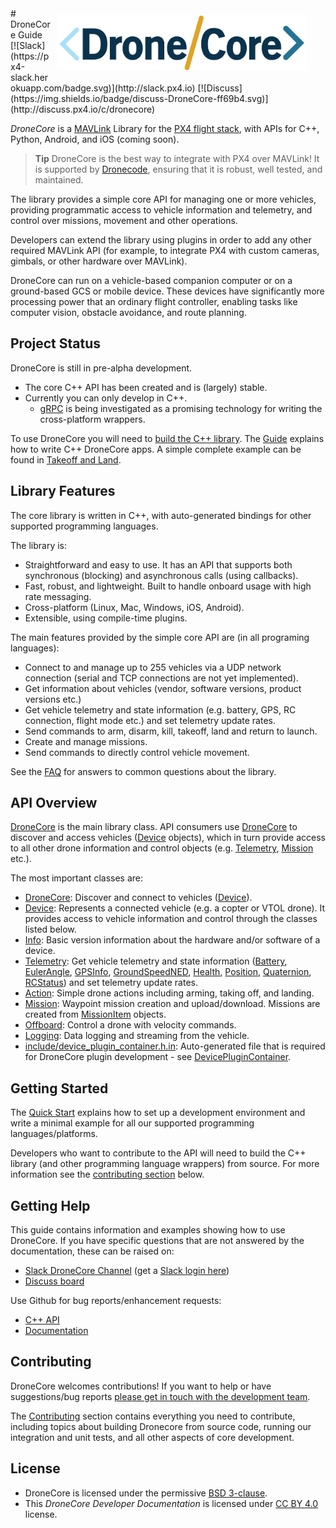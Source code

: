 <div style="float:right; padding:10px; margin-right:20px;"><a href="http://dronecore.io/"><img src="../assets/site/dronecore_logo_full.png" title="DroneCore Logo" width="400px"/></a></div>
# DroneCore Guide
[![Slack](https://px4-slack.herokuapp.com/badge.svg)](http://slack.px4.io)&nbsp;[![Discuss](https://img.shields.io/badge/discuss-DroneCore-ff69b4.svg)](http://discuss.px4.io/c/dronecore)  
<!-- 
[![Releases](https://img.shields.io/github/release/PX4/Firmware.svg)](https://github.com/PX4/Firmware/releases) 
-->

*DroneCore* is a [MAVLink](http://mavlink.org) Library for the [PX4 flight stack](http://px4.io), with APIs for C++, Python, Android, and iOS (coming soon). 

> **Tip** DroneCore is the best way to integrate with PX4 over MAVLink! 
  It is supported by [Dronecode](https://www.dronecode.org/), ensuring that it is robust, well tested, and maintained. 

The library provides a simple core API for managing one or more vehicles, providing programmatic access to vehicle information and telemetry, and control over missions, movement and other operations.

Developers can extend the library using plugins in order to add any other required MAVLink API (for example, to integrate PX4 with custom cameras, gimbals, or other hardware over MAVLink).

DroneCore can run on a vehicle-based companion computer or on a ground-based GCS or mobile device. These devices have significantly more processing power that an ordinary flight controller, enabling tasks like computer vision, obstacle avoidance, and route planning.

## Project Status

DroneCore is still in pre-alpha development. 
- The core C++ API has been created and is (largely) stable.
- Currently you can only develop in C++. 
  - [gRPC](https://grpc.io/) is being investigated as a promising technology for writing the cross-platform wrappers.

To use DroneCore you will need to [build the C++ library](contributing/build.md). The [Guide](guide/README.md) explains how to write C++ DroneCore apps. A simple complete example can be found in [Takeoff and Land](examples/takeoff_and_land.md).


## Library Features

The core library is written in C++, with auto-generated bindings for other supported programming languages.

The library is:
- Straightforward and easy to use. It has an API that supports both synchronous (blocking) and asynchronous calls (using callbacks). 
- Fast, robust, and lightweight. Built to handle onboard usage with high rate messaging.
- Cross-platform (Linux, Mac, Windows, iOS, Android).
- Extensible, using compile-time plugins.

The main features provided by the simple core API are (in all programing languages):

* Connect to and manage up to 255 vehicles via a UDP network connection (serial and TCP connections are not yet implemented). 
* Get information about vehicles (vendor, software versions, product versions etc.)
* Get vehicle telemetry and state information (e.g. battery, GPS, RC connection, flight mode etc.) and set telemetry update rates.
* Send commands to arm, disarm, kill, takeoff, land and return to launch.
* Create and manage missions.
* Send commands to directly control vehicle movement.

See the [FAQ](getting_started/faq.md) for answers to common questions about the library. 


## API Overview

[DroneCore](/api_reference/classdronecore_1_1_drone_core.md) is the main library class. API consumers use [DroneCore](/api_reference/classdronecore_1_1_drone_core.md) to discover and access vehicles ([Device](/api_reference/classdronecore_1_1_device.md) objects), which in turn provide access to all other drone information and control objects (e.g. [Telemetry](/api_reference/classdronecore_1_1_telemetry.md), [Mission](/api_reference/classdronecore_1_1_mission.md) etc.).

The most important classes are:

- [DroneCore](/api_reference/classdronecore_1_1_drone_core.md): Discover and connect to vehicles ([Device](/api_reference/classdronecore_1_1_device.md)).
- [Device](/api_reference/classdronecore_1_1_device.md): Represents a connected vehicle (e.g. a copter or VTOL drone). It provides access to vehicle information and control through the classes listed below.
- [Info](/api_reference/classdronecore_1_1_info.md): Basic version information about the hardware and/or software of a device.
- [Telemetry](/api_reference/classdronecore_1_1_telemetry.md): Get vehicle telemetry and state information ([Battery](/api_reference/structdronecore_1_1_telemetry_1_1_battery.md), [EulerAngle](/api_reference/structdronecore_1_1_telemetry_1_1_euler_angle.md), [GPSInfo](/api_reference/structdronecore_1_1_telemetry_1_1_g_p_s_info.md), [GroundSpeedNED](/api_reference/structdronecore_1_1_telemetry_1_1_ground_speed_n_e_d.md), [Health](/api_reference/structdronecore_1_1_telemetry_1_1_health.md), [Position](/api_reference/structdronecore_1_1_telemetry_1_1_position.md), [Quaternion](/api_reference/structdronecore_1_1_telemetry_1_1_quaternion.md), [RCStatus](/api_reference/structdronecore_1_1_telemetry_1_1_r_c_status.md)) and set telemetry update rates.
- [Action](/api_reference/classdronecore_1_1_action.md): Simple drone actions including arming, taking off, and landing.
- [Mission](/api_reference/classdronecore_1_1_mission.md): Waypoint mission creation and upload/download. Missions are created from [MissionItem](/api_reference/classdronecore_1_1_mission_item.md) objects.
- [Offboard](/api_reference/classdronecore_1_1_offboard.md): Control a drone with velocity commands.
- [Logging](/api_reference/classdronecore_1_1_logging.md): Data logging and streaming from the vehicle.
- [include/device_plugin_container.h.in](https://github.com/dronecore/DroneCore/blob/master/include/device_plugin_container.h.in): Auto-generated file that is required for DroneCore plugin development - see [DevicePluginContainer](/api_reference/classdronecore_1_1_device_plugin_container.md).


## Getting Started

The [Quick Start](getting_started/README.md) explains how to set up a development environment and write a minimal example for all our supported programming languages/platforms. 

Developers who want to contribute to the API will need to build the C++ library (and other programming language wrappers) from source. For more information see the [contributing section](#contributing) below.
 

## Getting Help

This guide contains information and examples showing how to use DroneCore. If you have specific questions that are not answered by the documentation, these can be raised on:

* [Slack DroneCore Channel](https://px4.slack.com/messages/C68J8H32A) (get a [Slack login here](http://slack.px4.io))
* [Discuss board](http://discuss.px4.io/c/dronecore)

Use Github for bug reports/enhancement requests:

* [C++ API](https://github.com/dronecore/DroneCore/issues)
* [Documentation](https://github.com/dronecore/docs/issues/)
<!-- Add info about where Python etc API issues are reported). -->


## Contributing

DroneCore welcomes contributions! If you want to help or have suggestions/bug reports [please get in touch with the development team](#getting-help). 

The [Contributing](contributing/README.md) section contains everything you need to contribute, including topics about building Dronecore from source code, running our integration and unit tests, and all other aspects of core development. 


## License

* DroneCore is licensed under the permissive [BSD 3-clause](https://github.com/dronecore/DroneCore/blob/master/LICENSE.md).
* This *DroneCore Developer Documentation* is licensed under [CC BY 4.0](https://creativecommons.org/licenses/by/4.0/) license.
